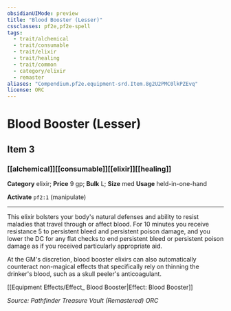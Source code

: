 ```yaml
---
obsidianUIMode: preview
title: "Blood Booster (Lesser)"
cssclasses: pf2e,pf2e-spell
tags:
  - trait/alchemical
  - trait/consumable
  - trait/elixir
  - trait/healing
  - trait/common
  - category/elixir
  - remaster
aliases: "Compendium.pf2e.equipment-srd.Item.8g2U2PMC0lkPZEvq"
license: ORC
---
```

# Blood Booster (Lesser)
## Item 3
### [[alchemical]][[consumable]][[elixir]][[healing]]

**Category** elixir; 
**Price** 9 gp; 
**Bulk** L; **Size** med
**Usage** held-in-one-hand

**Activate** `pf2:1` (manipulate)

* * *

This elixir bolsters your body's natural defenses and ability to resist maladies that travel through or affect blood. For 10 minutes you receive resistance 5 to persistent bleed and persistent poison damage, and you lower the DC for any flat checks to end persistent bleed or persistent poison damage as if you received particularly appropriate aid.

At the GM's discretion, blood booster elixirs can also automatically counteract non-magical effects that specifically rely on thinning the drinker's blood, such as a skull peeler's anticoagulant.

[[Equipment Effects/Effect_ Blood Booster|Effect: Blood Booster]]

*Source: Pathfinder Treasure Vault (Remastered)*
*ORC*